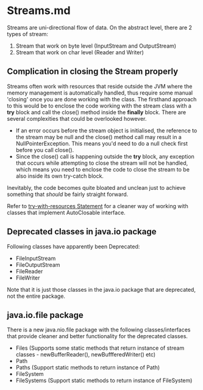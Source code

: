# Streams.md

Streams are uni-directional flow of data. On the abstract level, there are 2 types of stream:
1. Stream that work on byte level (InputStream and OutputStream)
2. Stream that work on char level (Reader and Writer)

## Complication in closing the Stream properly
Streams often work with resources that reside outside the JVM where the memory management is automatically handled, thus require some manual 'closing' once you are done working with the class.  The firsthand approach to this would be to enclose the code working with the stream class with a **try** block and call the close() method inside the **finally** block. There are several complexities that could be overlooked however.
- If an error occurs before the stream object is initialised, the reference to the stream may be null and the close() method call may result in a NullPointerException. This means you'd need to do a null check first before you call close().
- Since the close() call is happening outside the **try** block, any exception that occurs while attempting to close the stream will not be handled, which means you need to enclose the code to close the stream to be also inside its own try-catch block.

Inevitably, the code becomes quite bloated and unclean just to achieve something that *should* be fairly straight forward.

Refer to [try-with-resources Statement](./try-with-resources%20Statement.md) for a cleaner way of working with classes that implement AutoClosable interface.

## Deprecated classes in java.io package
Following classes have apparently been Deprecated:
- FileInputStream
- FileOutputStream
- FileReader
- FileWriter

Note that it is just those classes in the java.io package that are deprecated, not the entire package.

## java.io.file package

There is a new java.nio.file package with the following classes/interfaces that provide cleaner and better functionality for the deprecated classes.
- Files (Supports some static methods that return instance of stream classes - newBufferReader(), newBuffferedWriter() etc)
- Path
- Paths (Support static methods to return instance of Path)
- FileSystem
- FileSystems (Support static methods to return instance of FileSystem)
